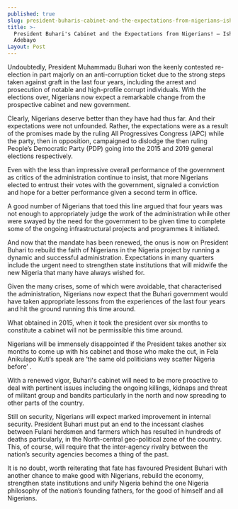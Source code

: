 ```yaml
---
published: true
slug: president-buharis-cabinet-and-the-expectations-from-nigerians–ishola-adebayo
title: >-
  President Buhari's Cabinet and the Expectations from Nigerians! – Ishola
  Adebayo
Layout: Post
---
```

Undoubtedly, President Muhammadu Buhari won the keenly contested re-election in part majorly on an anti-corruption ticket due to the strong steps taken against graft in the last four years, including the arrest and prosecution of notable and high-profile corrupt individuals. With the elections over, Nigerians now expect a remarkable change from the prospective cabinet and new government.

Clearly, Nigerians deserve better than they have had thus far. And their expectations were not unfounded. Rather, the expectations were as a result of the promises made by the ruling All Progressives Congress (APC) while the party, then in opposition, campaigned to dislodge the then ruling People’s Democratic Party (PDP) going into the 2015 and 2019 general elections respectively.

Even with the less than impressive overall performance of the government as critics of the administration continue to insist, that more Nigerians elected to entrust their votes with the government, signaled a conviction and hope for a better performance given a second term in office.

A good number of Nigerians that toed this line argued that four years was not enough to appropriately judge the work of the administration while other were swayed by the need for the government to be given time to complete some of the ongoing infrastructural projects and programmes it initiated.

And now that the mandate has been renewed, the onus is now on President Buhari to rebuild the faith of Nigerians in the Nigeria project by running a dynamic and successful administration. Expectations in many quarters include the urgent need to strengthen state institutions that will midwife the new Nigeria that many have always wished for.

Given the many crises, some of which were avoidable, that characterised the administration, Nigerians now expect that the Buhari government would have taken appropriate lessons from the experiences of the last four years and hit the ground running this time around.

What obtained in 2015, when it took the president over six months to constitute a cabinet will not be permissible this time around.

Nigerians will be immensely disappointed if the President takes another six months to come up with his cabinet and those who make the cut, in Fela Anikulapo Kuti’s speak are ‘the same old politicians wey scatter Nigeria before’ .

With a renewed vigor, Buhari's cabinet will need to be more proactive to deal with pertinent issues including the ongoing killings, kidnaps and threat of militant group and bandits particularly in the north and now spreading to other parts of the country.

Still on security, Nigerians will expect marked improvement in internal security. President Buhari must put an end to the incessant clashes between Fulani herdsmen and farmers which has resulted in hundreds of deaths particularly, in the North-central geo-political zone of the country. This, of course, will require that the inter-agency rivalry between the nation’s security agencies becomes a thing of the past.

It is no doubt, worth reiterating that fate has favoured President Buhari with another chance to make good with Nigerians, rebuild the economy, strengthen state institutions and unify Nigeria behind the one Nigeria philosophy of the nation’s founding fathers, for the good of himself and all Nigerians.

